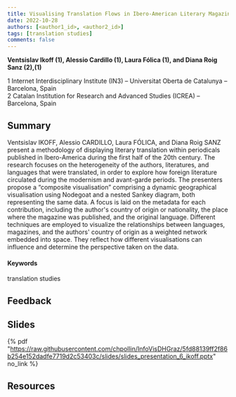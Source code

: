 ```yaml
---
title: Visualising Translation Flows in Ibero-American Literary Magazines 
date: 2022-10-28
authors: [<author1_id>, <author2_id>]
tags: [translation studies]
comments: false
---
```


**Ventsislav Ikoff (1), Alessio Cardillo (1), Laura Fólica (1), and Diana Roig Sanz (2),(1)**

1 Internet Interdisciplinary Institute (IN3) – Universitat Oberta de Catalunya – Barcelona, Spain\
2 Catalan Institution for Research and Advanced Studies (ICREA) – Barcelona, Spain

## Summary

Ventsislav IKOFF, Alessio CARDILLO, Laura FÓLICA, and Diana Roig SANZ present a methodology of displaying literary translation within periodicals published in Ibero-America during the first half of the 20th century. The research focuses on the heterogeneity of the authors, literatures, and languages that were translated, in order to explore how foreign literature circulated during the modernism and avant-garde periods. The presenters propose a “composite visualisation” comprising a dynamic geographical visualisation using Nodegoat and a nested Sankey diagram, both representing the same data. A focus is laid on the metadata for each contribution, including the author's country of origin or nationality, the place where the magazine was published, and the original language. Different techniques are employed to visualize the relationships between languages, magazines, and the authors' country of origin as a weighted network embedded into space. They reflect how different visualisations can influence and determine the perspective taken on the data.

#### Keywords

translation studies

## Feedback

## Slides

{% pdf "https://raw.githubusercontent.com/chpollin/InfoVisDHGraz/5fd88139ff2f86b254e152dadfe7719d2c53403c/slides/slides_presentation_6_ikoff.pptx" no_link %}

## Resources